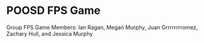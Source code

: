 # POOSD FPS Game
 Group FPS Game
Members: Ian Ragan, Megan Murphy, Juan Grrrrrrrromez, Zachary Hull, and Jessica Murphy 